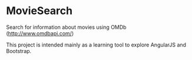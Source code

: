# MovieSearch

Search for information about movies using OMDb (http://www.omdbapi.com/)

This project is intended mainly as a learning tool to explore AngularJS and Bootstrap.

